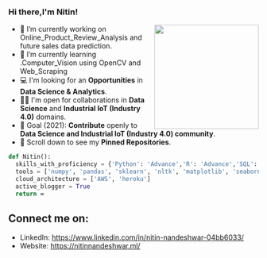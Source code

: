 ### Hi there,I'm Nitin!

<img align='right' src="https://s7.gifyu.com/images/WhatsApp-Image-2020-07-14-at-11.34.49-1.gif" width="210">

- 🔭 I’m currently working on Online_Product_Review_Analysis and future sales data prediction.
- 🌱 I’m currently learning .Computer_Vision using OpenCV and Web_Scraping
- 💻 I'm looking for an **Opportunities** in **Data Science & Analytics**.
- 🤝🏻 I'm open for collaborations in **Data Science** and **Industrial IoT (Industry 4.0)** domains.
- 🎯 Goal (2021): **Contribute** openly to **Data Science and Industrial IoT (Industry 4.0) community**.
- 📌 Scroll down to see my **Pinned Repositories**.
```python
def Nitin():
  skills_with_proficiency = {'Python': 'Advance','R': 'Advance','SQL': 'Advance', 'Tableau': 'Intermidiate', 'Computer Vision': 'Beginner'}
  tools = ['numpy', 'pandas', 'sklearn', 'nltk', 'matplotlib', 'seaborn', 'keras', 'flask', 'Tensorflow']
  cloud_architecture = ['AWS', 'heroku']
  active_blogger = True
  return ∞
```

## Connect me on:
- LinkedIn: https://www.linkedin.com/in/nitin-nandeshwar-04bb6033/
- Website: https://nitinnandeshwar.ml/


